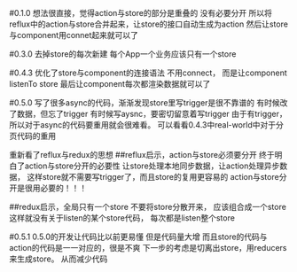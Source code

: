 #0.1.0
想法很直接，觉得action与store的部分是重叠的
没有必要分开
所以将reflux中的action与store合并起来，让store的接口自动生成为action
然后让store与component用connet起来就可以了

#0.3.0
去掉store的每次新建
每个App一个业务应该只有一个store

#0.4.3
优化了store与component的连接语法
不用connect，
而是让component listenTo store
最后让component每次都渲染数据就可以了

#0.5.0
写了很多async的代码，渐渐发现store里写trigger是很不靠谱的
有时候改了数据，但忘了trigger
有时候写aysnc，要密切留意着写trigger
由于有trigger，所以对于async的代码要重用就会很难看。
可以看看0.4.3中real-world中对于分页代码的重用

重新看了reflux与redux的思想
##reflux启示，action与store必须要分开
终于明白了action与store分开的必要性
让store处理本地同步数据，让action处理异步数据，
这样store就不需要写trigger了，而且store的复用更容易的
action与store分开是很用必要的！！！

##redux启示，全局只有一个store
不要将store分散开来，
应该组合成一个store
这样就没有关于listen的某个store代码，
每次都是listen整个store

#0.5.1
0.5.0的开发让代码比以前更易懂
但是代码量大增
而且store的代码与action的代码是一一对应的，很是不爽
下一步的考虑是切离出store，用reducers来生成store。
从而减少代码
